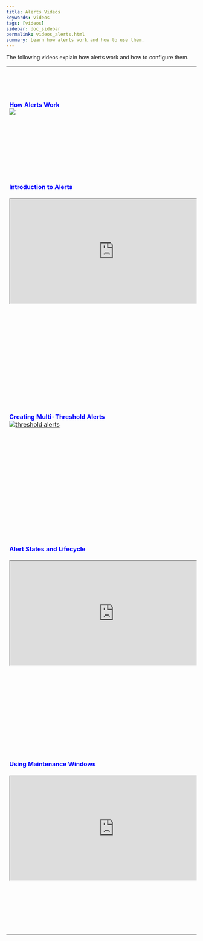 ```yaml
---
title: Alerts Videos
keywords: videos
tags: [videos]
sidebar: doc_sidebar
permalink: videos_alerts.html
summary: Learn how alerts work and how to use them.
---
```

The following videos explain how alerts work and how to configure them.

<table style="width: 100%;">
<tbody>
<tr>
<td><strong><font color="blue">How Alerts Work</font></strong><br>
<a href="https://www.youtube.com/watch?v=VjmWExKiYYg&index=1&list=PLmp0id7yKiEdaWcjNtGikcyqpNcPNbn_K" target="_blank"><img src="/images/v_alerting_clement.png"/></a></td>
<td><br>
<p>In this lightboard video, Clement explains how alerts work in the backend.  </p>
</td>
</tr>
<tr>
<td><strong><font color="blue">Introduction to Alerts</font></strong><br>
<br>
<iframe src="https://bcove.video/3gh9rce" width="550" height="275" allowfullscreen="true" alt="chart builder video"></iframe></td>
<td><br>
<p>
Jason explains first why intelligent alerts are so useful. He then explores the Alerts browser, which gives alert details such recent changes or which alerts are firing. He also shows different filtering options on the Alerts browser.</p>
</td>
</tr>
<tr>
<td><strong><font color="blue">Creating Multi-Threshold Alerts</font></strong><br>
<a href=" https://youtu.be/qWBP6PrkUrU"><img src="/images/v_threshold_alerts.png"  alt="threshold alerts"/></a></td>
<td><br>
<p>Watch the creation of a multi-threshold alert, which will send notifications to different alert targets depending on the severity. Learn also about the alert firing behavior of a multi-threshold alert.</p>
</td>
</tr>
<tr>
<td><strong><font color="blue">Alert States and Lifecycle</font></strong><br><br>
<iframe src="https://bcove.video/3iYlXiP" width="550" height="275" allowfullscreen="true" alt="alert states and lifecycle video by Jason"></iframe>
</td>
<td><br>
<p>Jason uses the Wavefront UI to illustrate the different states that an alert goes through: Checking, Firing, Resolved. He discusses that alerts resolve when the threshold value is not true - no data meets that condition. </p>
</td>
</tr>
<tr>
<td><strong><font color="blue">Using Maintenance Windows</font></strong><br><br>
<iframe src="https://bcove.video/3m7AM4x" width="550" height="275" allowfullscreen="true" alt="create a maintenance window video by Jason"></iframe>
</td>
<td><br>
<p>Maintenance windows stop alerts from firing, reducing distraction for recipients and resulting in faster problem resolution. Watch Jason set a maintenance window so that an alert won't send notifications when you're in the process of doing an upgrade or solving a problem.</p>
</td>
</tr>
</tbody>
</table>



<!---
<table style="width: 100%;">
<tbody>
<tr>
<td width="30%"><strong><font color="blue">Monitoring with Alerts</font></strong><br>
<a href="https://vmwarelearningzone.vmware.com/oltpublish/site/openlearn.do?dispatch=previewLesson&id=68cd255b-dc7a-11e7-a6ac-0cc47a352510&inner=true&player2=true" target="_blank"><img src="/images/v_alerts_monitoring.png" alt="monitoring with alerts"/></a></td>
<td width="70%"><br>
<p>Now: https://onevmw.sharepoint.com/:v:/r/teams/VLZContentDumpforRPA/Shared%20Documents/General/vlz_Existing%20Courses/Wavefront%20Course%20Content/VLZ-2283%20V02.mp4?csf=1&web=1&e=JZeXh1
Jason explains first why intelligent alerts are so useful. He then explores the Alerts browser, which gives alert details such recent changes or which alerts are firing. He also shows different filtering options on the Alerts browser.</p>
</td>
</tr>
<tr>
<td><strong><font color="blue">Creating Alerts</font></strong><br>
<a href="https://vmwarelearningzone.vmware.com/oltpublish/site/openlearn.do?dispatch=previewLesson&id=6a27a841-dc7a-11e7-a6ac-0cc47a352510&inner=true&player2=true" target="_blank"><img src="/images/v_alerts_creating.png"/></a></td>
<td><br>
<p>Now: https://onevmw.sharepoint.com/:v:/r/teams/VLZContentDumpforRPA/Shared%20Documents/General/vlz_Existing%20Courses/Wavefront%20Course%20Content/VLZ-2281%20V02.mp4?csf=1&web=1&e=Nip3Qy Watch Jason create an alert from a chart. The alert fires when the used memory percentage is greater than 85 percent. Jason uses backtesting to determine the optimal settings for the alert and adds a display expression to make problem solving easier. Finally, he discusses different alert targets and creates an email alert target. </p>
</td>
</tr>
<tr>
<td><strong><font color="blue">Alert States and Lifecycle</font></strong><br>
<a href="https://vmwarelearningzone.vmware.com/oltpublish/site/openlearn.do?dispatch=previewLesson&id=6cb2ac52-dc7a-11e7-a6ac-0cc47a352510&inner=true&player2=true" target="_blank"><img src="/images/v_alerts_lifecycle.png"/></a></td>
<td><br>
<p>Now: https://onevmw.sharepoint.com/:v:/r/teams/VLZContentDumpforRPA/Shared%20Documents/General/vlz_Existing%20Courses/Wavefront%20Course%20Content/VLZ-2283%20V02.mp4?csf=1&web=1&e=lDmlYN. Jason uses the Wavefront UI to illustrate the different states that an alert goes through: Checking, Firing, Resolved. He discusses that alerts resolve when the threshold value is not true - no data meets that condition. </p>
</td>
</tr>
<tr>
<td><strong><font color="blue">Creating a Maintenance Window</font></strong><br>
<a href="https://vmwarelearningzone.vmware.com/oltpublish/site/openlearn.do?dispatch=previewLesson&id=6b704f39-dc7a-11e7-a6ac-0cc47a352510&inner=true&player2=true" target="_blank"><img src="/images/v_maintenance.png"/></a></td>
<td><br>
<p>Now: https://onevmw.sharepoint.com/:v:/r/teams/VLZContentDumpforRPA/Shared%20Documents/General/vlz_Existing%20Courses/Wavefront%20Course%20Content/VLZ-2282%20V02.mp4?csf=1&web=1&e=bEChgA Maintenance windows stop alerts from firing, reducing distraction for recipients and resulting an faster problem resolution. Watch Jason set a maintenance window so that an alert won't send notifications when you're in the process of doing an upgrade or solving a problem. </p>
</td>
</tr>
</tbody>
</table>
--->
